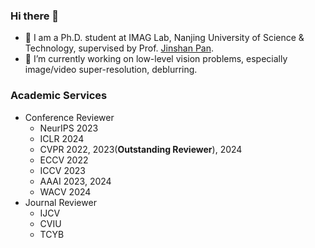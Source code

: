 
### Hi there 👋
- 🏫 I am a Ph.D. student at IMAG Lab, Nanjing University of Science & Technology, supervised by Prof. [Jinshan Pan](https://jspan.github.io/).
- 📔 I’m currently working on low-level vision problems, especially image/video super-resolution, deblurring.

### Academic Services
- Conference Reviewer
  - NeurIPS 2023
  - ICLR 2024 
  - CVPR 2022, 2023(**Outstanding Reviewer**), 2024 
  - ECCV 2022 
  - ICCV 2023 
  - AAAI 2023, 2024
  - WACV 2024
- Journal Reviewer
  - IJCV 
  - CVIU
  - TCYB 
